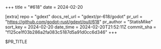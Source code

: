+++
title = "#618"
date = 2024-02-20

[extra]
repo = "gdext"
docs_rel_url = "gdext/pr-618/godot"
pr_url = "https://github.com/godot-rust/gdext/pull/618"
pr_author = "StatisMike"
sort_key = 2024-02-20
date_time = 2024-02-20T21:52:11Z
commit_sha = "f125ce1f03b286a2fa083c5187d5a91d0cc6d346"
+++

$PR_TITLE
